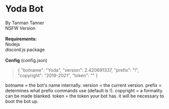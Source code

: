 # Yoda Bot
By Tanman Tanner<br>
NSFW Version
<br><br>
<b>Requirements:</b>
<br>Nodejs
<br>discord.js package
<br><br>
<b>Config</b>
(config.json)<br>
<blockquote>{
	"botname": "Yoda",
	"version": 2.420691337,
	"prefix": "!",
	"copyright": "2019-2021",
	"token": ""
}
</blockquote>
botname = the bot's name internally. version = the current version. prefix = determines what prefix commands use (default is !). copyright = a formality. can be made blanked. token = the token your bot has. it will be necessary to boot the bot up.
